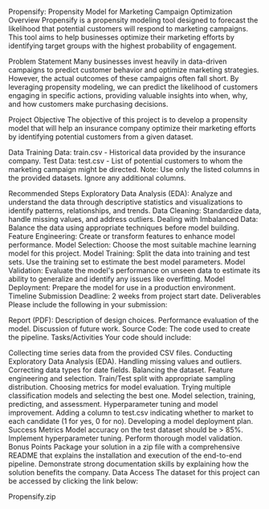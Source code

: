 Propensify: Propensity Model for Marketing Campaign Optimization
Overview
Propensify is a propensity modeling tool designed to forecast the likelihood that potential customers will respond to marketing campaigns. This tool aims to help businesses optimize their marketing efforts by identifying target groups with the highest probability of engagement.

Problem Statement
Many businesses invest heavily in data-driven campaigns to predict customer behavior and optimize marketing strategies. However, the actual outcomes of these campaigns often fall short. By leveraging propensity modeling, we can predict the likelihood of customers engaging in specific actions, providing valuable insights into when, why, and how customers make purchasing decisions.

Project Objective
The objective of this project is to develop a propensity model that will help an insurance company optimize their marketing efforts by identifying potential customers from a given dataset.

Data
Training Data: train.csv - Historical data provided by the insurance company.
Test Data: test.csv - List of potential customers to whom the marketing campaign might be directed.
Note: Use only the listed columns in the provided datasets. Ignore any additional columns.

Recommended Steps
Exploratory Data Analysis (EDA): Analyze and understand the data through descriptive statistics and visualizations to identify patterns, relationships, and trends.
Data Cleaning: Standardize data, handle missing values, and address outliers.
Dealing with Imbalanced Data: Balance the data using appropriate techniques before model building.
Feature Engineering: Create or transform features to enhance model performance.
Model Selection: Choose the most suitable machine learning model for this project.
Model Training: Split the data into training and test sets. Use the training set to estimate the best model parameters.
Model Validation: Evaluate the model's performance on unseen data to estimate its ability to generalize and identify any issues like overfitting.
Model Deployment: Prepare the model for use in a production environment.
Timeline
Submission Deadline: 2 weeks from project start date.
Deliverables
Please include the following in your submission:

Report (PDF):
Description of design choices.
Performance evaluation of the model.
Discussion of future work.
Source Code: The code used to create the pipeline.
Tasks/Activities
Your code should include:

Collecting time series data from the provided CSV files.
Conducting Exploratory Data Analysis (EDA).
Handling missing values and outliers.
Correcting data types for date fields.
Balancing the dataset.
Feature engineering and selection.
Train/Test split with appropriate sampling distribution.
Choosing metrics for model evaluation.
Trying multiple classification models and selecting the best one.
Model selection, training, predicting, and assessment.
Hyperparameter tuning and model improvement.
Adding a column to test.csv indicating whether to market to each candidate (1 for yes, 0 for no).
Developing a model deployment plan.
Success Metrics
Model accuracy on the test dataset should be > 85%.
Implement hyperparameter tuning.
Perform thorough model validation.
Bonus Points
Package your solution in a zip file with a comprehensive README that explains the installation and execution of the end-to-end pipeline.
Demonstrate strong documentation skills by explaining how the solution benefits the company.
Data Access
The dataset for this project can be accessed by clicking the link below:

Propensify.zip
